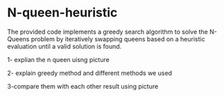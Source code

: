 # N-queen-heuristic
The provided code implements a greedy search algorithm to solve the N-Queens problem by iteratively swapping queens based on a heuristic evaluation until a valid solution is found.


1- explian the n queen uisng picture


2- explain greedy method and different methods we used

3-compare them with each other result using picture
